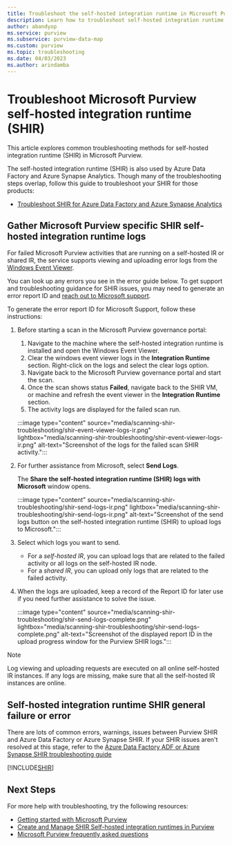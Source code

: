 ```yaml
---
title: Troubleshoot the self-hosted integration runtime in Microsoft Purview
description: Learn how to troubleshoot self-hosted integration runtime issues in Microsoft Purview. 
author: abandyop
ms.service: purview
ms.subservice: purview-data-map
ms.custom: purview
ms.topic: troubleshooting
ms.date: 04/03/2023
ms.author: arindamba
---
```


# Troubleshoot Microsoft Purview self-hosted integration runtime (SHIR)

This article explores common troubleshooting methods for self-hosted integration runtime (SHIR) in Microsoft Purview.

The self-hosted integration runtime (SHIR) is also used by Azure Data Factory and Azure Synapse Analytics. Though many of the troubleshooting steps overlap, follow this guide to troubleshoot your SHIR for those products:

- [Troubleshoot SHIR for Azure Data Factory and Azure Synapse Analytics](../data-factory/self-hosted-integration-runtime-troubleshoot-guide.md)

## Gather Microsoft Purview specific SHIR self-hosted integration runtime logs

For failed Microsoft Purview activities that are running on a self-hosted IR or shared IR, the service supports viewing and uploading error logs from the [Windows Event Viewer](https://learn.microsoft.com/shows/inside/event-viewer).

You can look up any errors you see in the error guide below.
To get support and troubleshooting guidance for SHIR issues, you may need to generate an error report ID and [reach out to Microsoft support](https://azure.microsoft.com/support/create-ticket/).

To generate the error report ID for Microsoft Support, follow these instructions:

1. Before starting a scan in the Microsoft Purview governance portal:

    1. Navigate to the machine where the self-hosted integration runtime is installed and open the Windows Event Viewer.
    1. Clear the windows event viewer logs in the **Integration Runtime** section. Right-click on the logs and select the clear logs option.
    1. Navigate back to the Microsoft Purview governance portal and start the scan.
    1. Once the scan shows status **Failed**, navigate back to the SHIR VM, or machine and refresh the event viewer in the **Integration Runtime** section.
    1. The activity logs are displayed for the failed scan run.

    :::image type="content" source="media/scanning-shir-troubleshooting/shir-event-viewer-logs-ir.png" lightbox="media/scanning-shir-troubleshooting/shir-event-viewer-logs-ir.png" alt-text="Screenshot of the logs for the failed scan SHIR activity.":::

1. For further assistance from Microsoft, select **Send Logs**.

   The **Share the self-hosted integration runtime (SHIR) logs with Microsoft** window opens.

    :::image type="content" source="media/scanning-shir-troubleshooting/shir-send-logs-ir.png" lightbox="media/scanning-shir-troubleshooting/shir-send-logs-ir.png" alt-text="Screenshot of the send logs button on the self-hosted integration runtime (SHIR) to upload logs to Microsoft.":::

1. Select which logs you want to send.

    * For a *self-hosted IR*, you can upload logs that are related to the failed activity or all logs on the self-hosted IR node.
    * For a *shared IR*, you can upload only logs that are related to the failed activity.

1. When the logs are uploaded, keep a record of the Report ID for later use if you need further assistance to solve the issue.

    :::image type="content" source="media/scanning-shir-troubleshooting/shir-send-logs-complete.png" lightbox="media/scanning-shir-troubleshooting/shir-send-logs-complete.png" alt-text="Screenshot of the displayed report ID in the upload progress window for the Purview SHIR logs.":::

> [!NOTE]
> Log viewing and uploading requests are executed on all online self-hosted IR instances. If any logs are missing, make sure that all the self-hosted IR instances are online.

## Self-hosted integration runtime SHIR general failure or error

There are lots of common errors, warnings, issues between Purview SHIR and Azure Data Factory or Azure Synapse SHIR. If your SHIR issues aren't resolved at this stage, refer to the [Azure Data Factory ADF or Azure Synapse SHIR troubleshooting guide](../data-factory/self-hosted-integration-runtime-troubleshoot-guide.md)

[!INCLUDE[SHIR](./includes/troubleshoot-shir-include.md)]

## Next Steps

For more help with troubleshooting, try the following resources:

- [Getting started with Microsoft Purview](https://azure.microsoft.com/products/purview/)
- [Create and Manage SHIR Self-hosted integration runtimes in Purview](manage-integration-runtimes.md)
- [Microsoft Purview frequently asked questions](frequently-asked-questions.yml)
